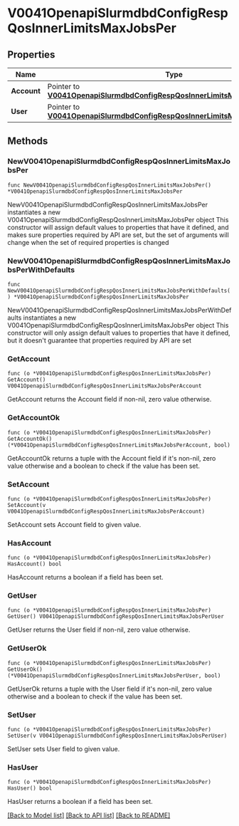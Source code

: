 # V0041OpenapiSlurmdbdConfigRespQosInnerLimitsMaxJobsPer

## Properties

Name | Type | Description | Notes
------------ | ------------- | ------------- | -------------
**Account** | Pointer to [**V0041OpenapiSlurmdbdConfigRespQosInnerLimitsMaxJobsPerAccount**](V0041OpenapiSlurmdbdConfigRespQosInnerLimitsMaxJobsPerAccount.md) |  | [optional] 
**User** | Pointer to [**V0041OpenapiSlurmdbdConfigRespQosInnerLimitsMaxJobsPerUser**](V0041OpenapiSlurmdbdConfigRespQosInnerLimitsMaxJobsPerUser.md) |  | [optional] 

## Methods

### NewV0041OpenapiSlurmdbdConfigRespQosInnerLimitsMaxJobsPer

`func NewV0041OpenapiSlurmdbdConfigRespQosInnerLimitsMaxJobsPer() *V0041OpenapiSlurmdbdConfigRespQosInnerLimitsMaxJobsPer`

NewV0041OpenapiSlurmdbdConfigRespQosInnerLimitsMaxJobsPer instantiates a new V0041OpenapiSlurmdbdConfigRespQosInnerLimitsMaxJobsPer object
This constructor will assign default values to properties that have it defined,
and makes sure properties required by API are set, but the set of arguments
will change when the set of required properties is changed

### NewV0041OpenapiSlurmdbdConfigRespQosInnerLimitsMaxJobsPerWithDefaults

`func NewV0041OpenapiSlurmdbdConfigRespQosInnerLimitsMaxJobsPerWithDefaults() *V0041OpenapiSlurmdbdConfigRespQosInnerLimitsMaxJobsPer`

NewV0041OpenapiSlurmdbdConfigRespQosInnerLimitsMaxJobsPerWithDefaults instantiates a new V0041OpenapiSlurmdbdConfigRespQosInnerLimitsMaxJobsPer object
This constructor will only assign default values to properties that have it defined,
but it doesn't guarantee that properties required by API are set

### GetAccount

`func (o *V0041OpenapiSlurmdbdConfigRespQosInnerLimitsMaxJobsPer) GetAccount() V0041OpenapiSlurmdbdConfigRespQosInnerLimitsMaxJobsPerAccount`

GetAccount returns the Account field if non-nil, zero value otherwise.

### GetAccountOk

`func (o *V0041OpenapiSlurmdbdConfigRespQosInnerLimitsMaxJobsPer) GetAccountOk() (*V0041OpenapiSlurmdbdConfigRespQosInnerLimitsMaxJobsPerAccount, bool)`

GetAccountOk returns a tuple with the Account field if it's non-nil, zero value otherwise
and a boolean to check if the value has been set.

### SetAccount

`func (o *V0041OpenapiSlurmdbdConfigRespQosInnerLimitsMaxJobsPer) SetAccount(v V0041OpenapiSlurmdbdConfigRespQosInnerLimitsMaxJobsPerAccount)`

SetAccount sets Account field to given value.

### HasAccount

`func (o *V0041OpenapiSlurmdbdConfigRespQosInnerLimitsMaxJobsPer) HasAccount() bool`

HasAccount returns a boolean if a field has been set.

### GetUser

`func (o *V0041OpenapiSlurmdbdConfigRespQosInnerLimitsMaxJobsPer) GetUser() V0041OpenapiSlurmdbdConfigRespQosInnerLimitsMaxJobsPerUser`

GetUser returns the User field if non-nil, zero value otherwise.

### GetUserOk

`func (o *V0041OpenapiSlurmdbdConfigRespQosInnerLimitsMaxJobsPer) GetUserOk() (*V0041OpenapiSlurmdbdConfigRespQosInnerLimitsMaxJobsPerUser, bool)`

GetUserOk returns a tuple with the User field if it's non-nil, zero value otherwise
and a boolean to check if the value has been set.

### SetUser

`func (o *V0041OpenapiSlurmdbdConfigRespQosInnerLimitsMaxJobsPer) SetUser(v V0041OpenapiSlurmdbdConfigRespQosInnerLimitsMaxJobsPerUser)`

SetUser sets User field to given value.

### HasUser

`func (o *V0041OpenapiSlurmdbdConfigRespQosInnerLimitsMaxJobsPer) HasUser() bool`

HasUser returns a boolean if a field has been set.


[[Back to Model list]](../README.md#documentation-for-models) [[Back to API list]](../README.md#documentation-for-api-endpoints) [[Back to README]](../README.md)


